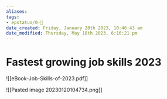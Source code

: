 ```yaml
---
aliases: 
tags: 
- epstatus/0-🌰
date_created: Friday, January 20th 2023, 10:46:43 am
date_modified: Thursday, May 18th 2023, 6:16:21 pm
---
```

# Fastest growing job skills 2023

![[eBook-Job-Skills-of-2023.pdf]]


![[Pasted image 20230120104734.png]]


